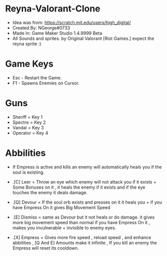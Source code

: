 # Reyna-Valorant-Clone
- Idea was from: https://scratch.mit.edu/users/high_digital/
- Created By: NGeorge#0733
- Made In: Game Maker Studio 1.4.9999 Beta
- All Sounds and sprites. by Original Valorant [Riot Games.] expect the reyna sprite :)

# Game Keys
- Esc - Restart the Game.
- F1 - Spawns Enemies on Cursor.

# Guns
- Sheriff = Key 1
- Spectre = Key 2
- Vandal = Key 3
- Operator = Key 4

# Abbilities

- If Empress is active and kills an enemy will automatically heals you if the soul is existing.

- .[C] Leer = Throw an eye which enemy will not attack you if it exists + Some Bonuses on it , it heals the enemy if it exists and if the eye touches the enemy it deals damage.
- .[Q] Devour = If the soul orb exists and presses on it it heals you + if you have Empress On it gives Big Movement Speed
- .[E] Dismiss = same as Devour but it not heals or do damage. it gives more big movement speed than normal if you have Empress On it , makes you invulnerable + invisible to enemy eyes.
- .[X] Empress = Gives more fire speed , reload speed , and enhance abbilities , [Q And E] Amounts make it infinite , If you kill an enemy the Empress will reset its cooldown.
